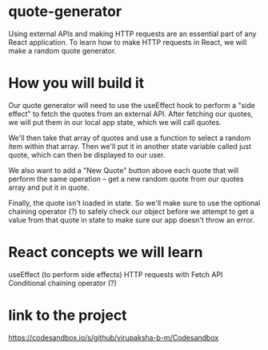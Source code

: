 # quote-generator
Using external APIs and making HTTP requests are an essential part of any React application. To learn how to make HTTP requests in React, we will make a random quote generator.


# How you will build it
Our quote generator will need to use the useEffect hook to perform a "side effect" to fetch the quotes from an external API. After fetching our quotes, we will put them in our local app state, which we will call quotes.

We'll then take that array of quotes and use a function to select a random item within that array. Then we'll put it in another state variable called just quote, which can then be displayed to our user.

We also want to add a "New Quote" button above each quote that will perform the same operation – get a new random quote from our quotes array and put it in quote.

Finally, the quote isn't loaded in state. So we'll make sure to use the optional chaining operator (?) to safely check our object before we attempt to get a value from that quote in state to make sure our app doesn't throw an error.

# React concepts we will learn
useEffect (to perform side effects)
HTTP requests with Fetch API
Conditional chaining operator (?)


# link to the project
https://codesandbox.io/s/github/virupaksha-b-m/Codesandbox
